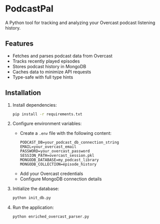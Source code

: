 # PodcastPal

A Python tool for tracking and analyzing your Overcast podcast listening history.

## Features

- Fetches and parses podcast data from Overcast
- Tracks recently played episodes
- Stores podcast history in MongoDB
- Caches data to minimize API requests
- Type-safe with full type hints

## Installation

1. Install dependencies:
   ```bash
   pip install -r requirements.txt
   ```

2. Configure environment variables:
   - Create a `.env` file with the following content:
     ```
     PODCAST_DB=your_podcast_db_connection_string
     EMAIL=your_overcast_email
     PASSWORD=your_overcast_password
     SESSION_PATH=overcast_session.pkl
     MONGODB_DATABASE=my_podcast_library
     MONGODB_COLLECTION=episode_history
     ```
   - Add your Overcast credentials
   - Configure MongoDB connection details

3. Initialize the database:
   ```bash
   python init_db.py
   ```

4. Run the application:
   ```bash
   python enriched_overcast_parser.py
   ```

